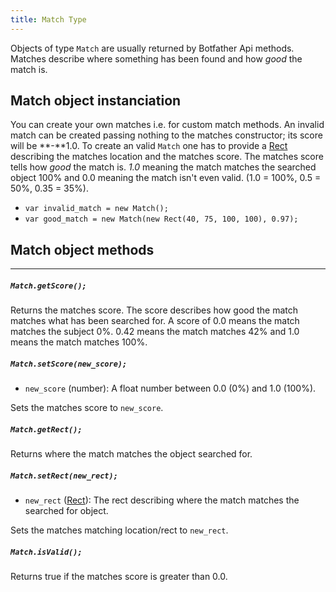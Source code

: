 ```yaml
---
title: Match Type
---
```


Objects of type `Match` are usually returned by Botfather Api methods. Matches describe where something has been found and how _good_ the match is.

## Match object instanciation

You can create your own matches i.e. for custom match methods. An invalid match can be created passing nothing to the matches constructor; its score will be **-**1.0. To create an valid `Match` one has to provide a [Rect](../rect/) describing the matches location and the matches score. The matches score tells how _good_ the match is. _1.0_ meaning the match matches the searched object 100% and 0.0 meaning the match isn't even valid. (1.0 = 100%, 0.5 = 50%, 0.35 = 35%).

- `var invalid_match = new Match();`
- `var good_match = new Match(new Rect(40, 75, 100, 100), 0.97);`

## Match object methods

---

##### `Match.getScore();`

Returns the matches score. The score describes how good the match matches what has been searched for. A score of 0.0 means the match matches the subject 0%. 0.42 means the match matches 42% and 1.0 means the match matches 100%.

##### `Match.setScore(new_score);`

- `new_score` (number): A float number between 0.0 (0%) and 1.0 (100%).

Sets the matches score to `new_score`.

##### `Match.getRect();`

Returns where the match matches the object searched for.

##### `Match.setRect(new_rect);`

- `new_rect` ([Rect](../rect)): The rect describing where the match matches the searched for object.

Sets the matches matching location/rect to `new_rect`.

##### `Match.isValid();`

Returns true if the matches score is greater than 0.0.
